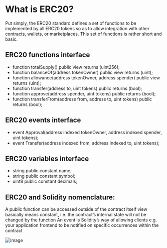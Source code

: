 # What is ERC20?
Put simply, the ERC20 standard defines a set of functions to be implemented by all ERC20 tokens so as to allow integration with other contracts, wallets, or marketplaces. 
This set of functions is rather short and basic.

## ERC20 functions interface

- function totalSupply() public view returns (uint256);
- function balanceOf(address tokenOwner) public view returns (uint);
- function allowance(address tokenOwner, address spender) public view returns (uint);
- function transfer(address to, uint tokens) public returns (bool);
- function approve(address spender, uint tokens)  public returns (bool);
- function transferFrom(address from, address to, uint tokens) public returns (bool);

## ERC20 events interface

- event Approval(address indexed tokenOwner, address indexed spender, uint tokens);
- event Transfer(address indexed from, address indexed to, uint tokens);

## ERC20 variables interface

- string public constant name;
- string public constant symbol;
- uint8 public constant decimals;

## ERC20 and Solidity nomenclature:

A public function can be accessed outside of the contract itself
view basically means constant, i.e. the contract’s internal state will not be changed by the function
An event is Solidity’s way of allowing clients e.g. your application frontend to be notified on specific occurrences within the contract

![image](https://user-images.githubusercontent.com/253442/120489094-bafed500-c38d-11eb-8494-a4e4466e8dc8.png)

